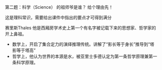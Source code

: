 第二题：科学（Science） 的祖师爷是谁？ 给个理由先！

这是理科常识，需要给出课件中指出的要点才可得到满分

赛里斯Thales 他是西厢房学术史上第一个有名字被记载下来的思想家、哲学家的开上鼻祖。
* 数学上，开启了集合定力的演绎推理传统。讲解了“影长等于身长”推导到“塔影等于塔高”
* 哲学上，他认为世界的本源是水，被亚里士多德认定为第一条哲学原理兼第一条科学原理。
